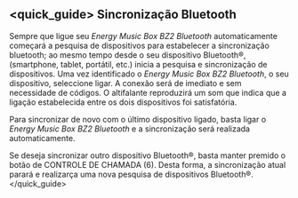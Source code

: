 ## <quick_guide> Sincronização Bluetooth
Sempre que ligue seu *Energy Music Box BZ2 Bluetooth* automaticamente começará a pesquisa de dispositivos para estabelecer a sincronização bluetooth; ao mesmo tempo desde o seu dispositivo Bluetooth®, (smartphone, tablet, portátil, etc.) inicia a pesquisa e sincronização de dispositivos. Uma vez identificado o *Energy Music Box BZ2 Bluetooth*, o seu dispositivo, seleccione ligar. A conexão será de imediato e sem necessidade de códigos. O altifalante reproduzirá um som que indica que a ligação estabelecida entre os dois dispositivos foi satisfatória.  

Para sincronizar de novo com o último dispositivo ligado, basta ligar o *Energy Music Box BZ2 Bluetooth* e a sincronização será realizada automaticamente.

Se deseja sincronizar outro dispositivo Bluetooth®, basta manter premido o botão de CONTROLE DE CHAMADA (6). Desta forma, a sincronização atual parará e realizarça uma nova pesquisa de dispositivos Bluetooth®.
</quick_guide>
